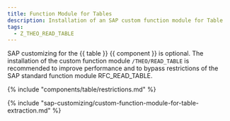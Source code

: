 ```yaml
---
title: Function Module for Tables
description: Installation of an SAP custom function module for Table
tags:
  - Z_THEO_READ_TABLE
---
```



SAP customizing for the {{ table }} {{ component }} is optional. 
The installation of the custom function module `/THEO/READ_TABLE` is recommended to improve performance and to bypass restrictions of the SAP standard function module RFC_READ_TABLE.

{% include "components/table/restrictions.md"  %}

{% include "sap-customizing/custom-function-module-for-table-extraction.md"  %}
